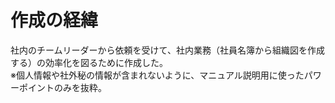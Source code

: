 # 作成の経緯  
社内のチームリーダーから依頼を受けて、社内業務（社員名簿から組織図を作成する）の効率化を図るために作成した。  
※個人情報や社外秘の情報が含まれないように、マニュアル説明用に使ったパワーポイントのみを抜粋。  
